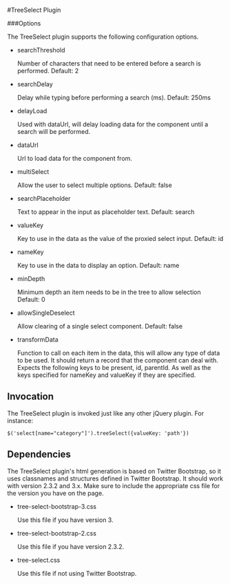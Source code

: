 #TreeSelect Plugin

###Options

The TreeSelect plugin supports the following configuration options.

* searchThreshold
	
	Number of characters that need to be entered before a search is performed. Default: 2
	
* searchDelay

	Delay while typing before performing a search (ms). Default: 250ms

* delayLoad

	Used with dataUrl, will delay loading data for the component until a search will be performed.
	
* dataUrl
	
	Url to load data for the component from.
	
* multiSelect

	Allow the user to select multiple options. Default: false

* searchPlaceholder
	
	Text to appear in the input as placeholder text. Default: search

* valueKey

	Key to use in the data as the value of the proxied select input. Default: id

* nameKey

	Key to use in the data to display an option. Default: name

* minDepth

	Minimum depth an item needs to be in the tree to allow selection Default: 0

* allowSingleDeselect

	Allow clearing of a single select component. Default: false

* transformData
	
	Function to call on each item in the data, this will allow any type of data to be used. It should return a record that the component can deal with. Expects the following keys to be present, id, parentId. As well as the keys specified for nameKey and valueKey if they are specified.
	
## Invocation
The TreeSelect plugin is invoked just like any other jQuery plugin. For instance:

``` $('select[name="category"]').treeSelect({valueKey: 'path'}) ```

## Dependencies
The TreeSelect plugin's html generation is based on Twitter Bootstrap, so it uses classnames and structures defined in Twitter Bootstrap. It should work with version 2.3.2 and 3.x. Make sure to include the appropriate css file for the version you have on the page.

* tree-select-bootstrap-3.css

	Use this file if you have version 3.	

* tree-select-bootstrap-2.css

	Use this file if you have version 2.3.2.

* tree-select.css

	Use this file if not using Twitter Bootstrap.